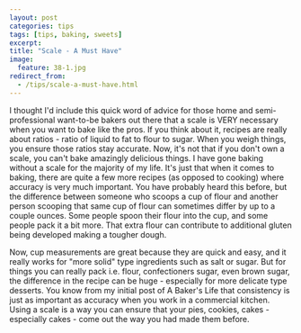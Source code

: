 ```yaml
---
layout: post
categories: tips
tags: [tips, baking, sweets]
excerpt: 
title: "Scale - A Must Have"
image:
  feature: 38-1.jpg
redirect_from: 
  - /tips/scale-a-must-have.html
---
```


I thought I'd include this quick word of advice for those home and semi-professional want-to-be bakers out there that a scale is VERY necessary when you want to bake like the pros.  If you think about it, recipes are really about ratios - ratio of liquid to fat to flour to sugar. When you weigh things, you ensure those ratios stay accurate.  Now, it's not that if you don't own a scale, you can't bake amazingly delicious things.  I have gone baking without a scale for the majority of my life.  It's just that when it comes to baking, there are quite a few more recipes (as opposed to cooking) where accuracy is very much important.  You have probably heard this before, but the difference between someone who scoops a cup of flour and another person scooping that same cup of flour can sometimes differ by up to a couple ounces.  Some people spoon their flour into the cup, and some people pack it a bit more.  That extra flour can contribute to additional gluten being developed making a tougher dough.  

Now, cup measurements are great because they are quick and easy, and it really works for "more solid" type ingredients such as salt or sugar.  But for things you can really pack i.e. flour, confectioners sugar, even brown sugar, the difference in the recipe can be huge - especially for more delicate type desserts.  You know from my initial post of A Baker's Life that consistency is just as important as accuracy when you work in a commercial kitchen.  Using a scale is a way you can ensure that your pies, cookies, cakes - especially cakes - come out the way you had made them before. 